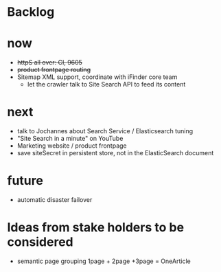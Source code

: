 Backlog
=

# now
* ~~httpS all over: CI, 9605~~
* ~~product frontpage routing~~
* Sitemap XML support, coordinate with iFinder core team
    * let the crawler talk to Site Search API to feed its content

# next
* talk to Jochannes about Search Service / Elasticsearch tuning
* "Site Search in a minute" on YouTube 
* Marketing website / product frontpage
* save siteSecret in persistent store, not in the ElasticSearch document

# future
* automatic disaster failover

# Ideas from stake holders to be considered 

* semantic page grouping 
    1page + 2page +3page = OneArticle

